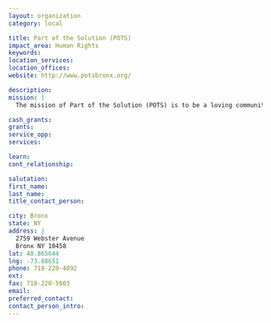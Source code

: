```yaml
---
layout: organization
category: local

title: Part of the Solution (POTS)
impact_area: Human Rights
keywords: 
location_services: 
location_offices: 
website: http://www.potsbronx.org/

description: 
mission: |
  The mission of Part of the Solution (POTS) is to be a loving community in the Bronx that nourishes the basic needs and hungers of all who come to our door. The vision of Part of the Solution (POTS) is to serve as a needs-driven organization, using resources, referrals and networks to assist people in preparing for the next level of care or transition. We will continue to care for and nurture those who need our support on an ongoing basis, and POTS will always be a home where people can return for help if needed. 

cash_grants: 
grants: 
service_opp: 
services: 

learn: 
cont_relationship: 

salutation: 
first_name: 
last_name: 
title_contact_person: 

city: Bronx
state: NY
address: |
  2759 Webster Avenue    
  Bronx NY 10458
lat: 40.865644
lng: -73.88651
phone: 718-220-4892
ext: 
fax: 718-220-5603
email: 
preferred_contact: 
contact_person_intro: 
---
```

